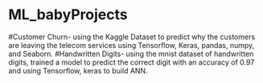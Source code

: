 # ML_babyProjects
#Customer Churn- using the Kaggle Dataset to predict why the customers are leaving the telecom services using Tensorflow, Keras, pandas, numpy, and Seaborn. 
#Handwritten Digits- using the mnist dataset of handwritten digits, trained a model to predict the correct digit with an accuracy of 0.97 and using Tensorflow, keras to build ANN.
